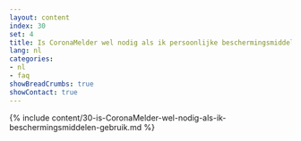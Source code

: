 ```yaml
---
layout: content
index: 30
set: 4
title: Is CoronaMelder wel nodig als ik persoonlijke beschermingsmiddelen gebruik?  
lang: nl
categories:
- nl
- faq
showBreadCrumbs: true
showContact: true
---
```

{% include content/30-is-CoronaMelder-wel-nodig-als-ik-beschermingsmiddelen-gebruik.md %}

